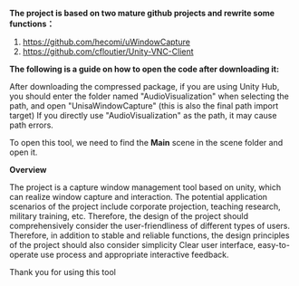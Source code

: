 **The project is based on two mature github projects and rewrite some functions：**
1. https://github.com/hecomi/uWindowCapture
2.  https://github.com/cfloutier/Unity-VNC-Client

**The following is a guide on how to open the code after downloading it:**

After downloading the compressed package, if you are using Unity Hub, you should enter the folder named "AudioVisualization" when selecting the path, and open "UnisaWindowCapture" (this is also the final path import target)
If you directly use "AudioVisualization" as the path, it may cause path errors.

To open this tool, we need to find the **Main** scene in the scene folder and open it.


**Overview**

The project is a capture window management tool based on unity, which can realize window capture and interaction. The potential application scenarios of the project include corporate projection, teaching research, military training, etc. Therefore, the design of the project should comprehensively consider the user-friendliness of different types of users. Therefore, in addition to stable and reliable functions, the design principles of the project should also consider simplicity Clear user interface, easy-to-operate use process and appropriate interactive feedback.

Thank you for using this tool

